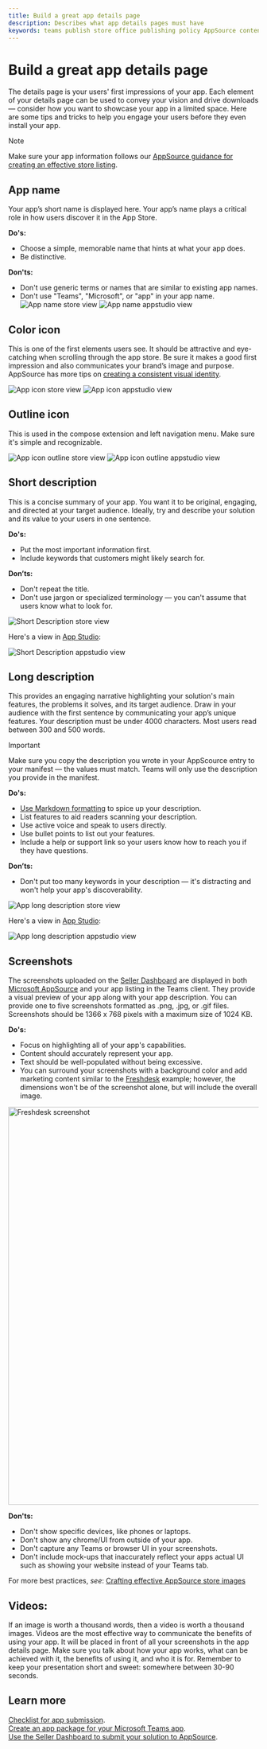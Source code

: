 ```yaml
---
title: Build a great app details page 
description: Describes what app details pages must have 
keywords: teams publish store office publishing policy AppSource content
---
```

# Build a great app details page 

The details page is your users' first impressions of your app. Each element of your details page can be used to convey your vision and drive downloads — consider how you want to showcase your app in a limited space. Here are some tips and tricks to help you engage your users before they even install your app.

> [!NOTE] 
> Make sure your app information follows our [AppSource guidance for creating an effective store listing](/office/dev/store/create-effective-office-store-listings).

## App name
Your app’s short name is displayed here. Your app’s name plays a critical role in how users discover it in the App Store. 

**Do's:** 
* Choose a simple, memorable name that hints at what your app does. 
* Be distinctive.

**Don'ts:**
* Don't use generic terms or names that are similar to existing app names.
* Don't use "Teams", "Microsoft", or "app" in your app name.
![App name store view](~/assets/images/store-detail-page/AppName-02.png)
![App name appstudio view](~/assets/images/store-detail-page/AppName-01.png)

## Color icon 
This is one of the first elements users see. It should be attractive and eye-catching when scrolling through the app store. Be sure it makes a good first impression and also communicates your brand’s image and purpose. 
AppSource has more tips on [creating a consistent visual identity](/office/dev/store/create-effective-office-store-listings#create-a-consistent-visual-identity).

![App icon store view](~/assets/images/store-detail-page/AppIcon-02.png)
![App icon appstudio view](~/assets/images/store-detail-page/AppIcon-01.png)

## Outline icon
This is used in the compose extension and left navigation menu. Make sure it's simple and recognizable.

![App icon outline store view](~/assets/images/store-detail-page/AppIconOutline-02.png)
![App icon outline appstudio view](~/assets/images/store-detail-page/AppIconOutline-01.png)

## Short description
This is a concise summary of your app. You want it to be original, engaging, and directed at your target audience. Ideally, try and describe your solution and its value to your users in one sentence.

**Do's:**
* Put the most important information first.
* Include keywords that customers might likely search for.

**Don’ts:**
* Don't repeat the title.
* Don't use jargon or specialized terminology — you can't assume that users know what to look for.

![Short Description store view](~/assets/images/store-detail-page/ShortDescription-02.png)

Here's a view in [App Studio](https://aka.ms/InstallTeamsAppStudio):

![Short Description  appstudio view](~/assets/images/store-detail-page/ShortDescription-01.png)

## Long description
This provides an engaging narrative highlighting your solution's main features, the problems it solves, and its target audience. Draw in your audience with the first sentence by communicating your app’s unique features. Your description must be under 4000 characters. Most users read between 300 and 500 words.

>[!IMPORTANT]
> Make sure you copy the description you wrote in your AppScource entry to your manifest — the values must match. Teams will only use the description you provide in the manifest.

**Do's:** 
* [Use Markdown formatting](https://support.office.com/article/use-markdown-formatting-in-teams-4d10bd65-55e2-4b2d-a1f3-2bebdcd2c772) to spice up your description.  
* List features to aid readers scanning your description.
* Use active voice and speak to users directly.
* Use bullet points to list out your features.
* Include a help or support link so your users know how to reach you if they have questions. 

**Don’ts:**
* Don't put too many keywords in your description — it's distracting and won't help your app's discoverability.

![App long description store view](~/assets/images/store-detail-page/LongDescription-02.png)

Here's a view in [App Studio](https://aka.ms/InstallTeamsAppStudio):

![App long description appstudio view](~/assets/images/store-detail-page/LongDescription-01.png)

## Screenshots 
The screenshots uploaded on the [Seller Dashboard](https://sellerdashboard.microsoft.com/Registration) are displayed in both [Microsoft AppSource](https://appsource.microsoft.com/marketplace/apps?product=office%3Bteams&page=1) and your app listing in the Teams client. They provide a visual preview of your app along with your app description.
You can provide one to five screenshots formatted as .png, .jpg, or .gif files. Screenshots should be 1366 x 768 pixels with a maximum size of 1024 KB.

**Do's:**
* Focus on highlighting all of your app's capabilities.
* Content should accurately represent your app. 
* Text should be well-populated without being excessive.
* You can surround your screenshots with a background color and add marketing content similar to the [Freshdesk](https://appsource.microsoft.com/product/office/WA104381505?src=office&tab=Overview) example; however, the dimensions won't be of the screenshot alone, but will include the overall image.

<img width="800px" title="Freshdesk screenshot" src="~/assets/images/freshdesk.png" />

**Don'ts:** 
* Don't show specific devices, like phones or laptops.
* Don't show any chrome/UI from outside of your app.
* Don't capture any Teams or browser UI in your screenshots.
* Don't include mock-ups that inaccurately reflect your apps actual UI such as showing your website instead of your Teams tab.

For more best practices, *see*: [Crafting effective AppSource store images](/office/dev/store/craft-effective-appsource-store-images)

## Videos:

If an image is worth a thousand words, then a video is worth a thousand images.
Videos are the most effective way to communicate the benefits of using your app. It will be placed in front of all your screenshots in the app details page. Make sure you talk about how your app works, what can be achieved with it, the benefits of using it, and who it is for. Remember to keep your presentation short and sweet: somewhere between 30-90 seconds.

## Learn more
[Checklist for app submission](./deploy-and-publish/office-store-checklist.md).  
[Create an app package for your Microsoft Teams app](./build-and-test/apps-package.md).  
[Use the Seller Dashboard to submit your solution to AppSource](/office/dev/store/use-the-seller-dashboard-to-submit-to-the-office-store).